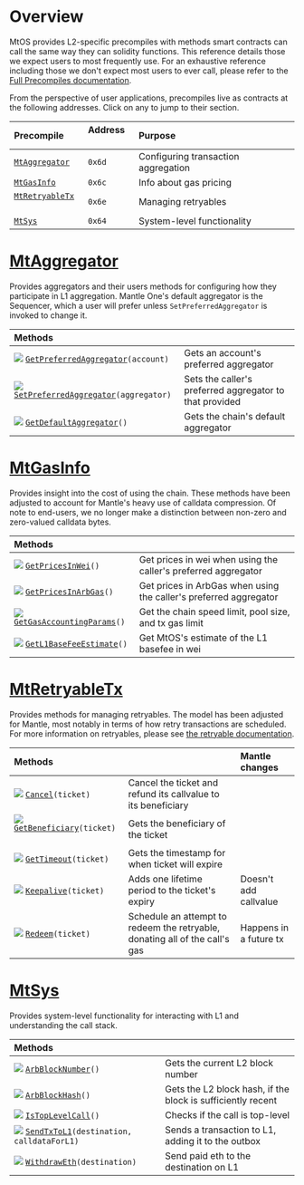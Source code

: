 # Overview
MtOS provides L2-specific precompiles with methods smart contracts can call the same way they can solidity functions. This reference details those we expect users to most frequently use. For an exhaustive reference including those we don't expect most users to ever call, please refer to the [Full Precompiles documentation](precompiles.md).

From the perspective of user applications, precompiles live as contracts at the following addresses. Click on any to jump to their section.

| Precompile                                 | Address &nbsp; | Purpose                             |
| :----------------------------------------- | :------------- | :---------------------------------- |
| [`MtAggregator`](#MtAggregator)          | `0x6d`         | Configuring transaction aggregation |
| [`MtGasInfo`](#MtGasInfo)                | `0x6c`         | Info about gas pricing              |
| [`MtRetryableTx`](#MtRetryableTx) &nbsp; | `0x6e`         | Managing retryables                 |
| [`MtSys`](#MtSys)                        | `0x64`         | System-level functionality          |

[MtAggregator_link]: https://github.com/mantlenetworkio/mantle/blob/master/precompiles/MtAddressTable.go
[MtGasInfo_link]: https://github.com/mantlenetworkio/mantle/blob/master/precompiles/MtGasInfo.go
[MtRetryableTx_link]: https://github.com/mantlenetworkio/mantle/blob/master/precompiles/MtRetryableTx.go
[MtSys_link]: https://github.com/mantlenetworkio/mantle/blob/master/precompiles/MtSys.go

# [MtAggregator][MtAggregator_link]
Provides aggregators and their users methods for configuring how they participate in L1 aggregation. Mantle One's default aggregator is the Sequencer, which a user will prefer unless `SetPreferredAggregator` is invoked to change it.

| Methods                                                        |                                                         |
| :------------------------------------------------------------- | :------------------------------------------------------ |
| [![](e.png)][As0] [`GetPreferredAggregator`][A0]`(account)`    | Gets an account's preferred aggregator                  |
| [![](e.png)][As1] [`SetPreferredAggregator`][A1]`(aggregator)` | Sets the caller's preferred aggregator to that provided |
| [![](e.png)][As2] [`GetDefaultAggregator`][A2]`()`             | Gets the chain's default aggregator                     |

[A0]: https://github.com/mantlenetworkio/mantle/blob/704e82bb38ae3ccd70c35e31934c7b45f6c25561/precompiles/MtAggregator.go#L22
[A1]: https://github.com/mantlenetworkio/mantle/blob/704e82bb38ae3ccd70c35e31934c7b45f6c25561/precompiles/MtAggregator.go#L39
[A2]: https://github.com/mantlenetworkio/mantle/blob/704e82bb38ae3ccd70c35e31934c7b45f6c25561/precompiles/MtAggregator.go#L48

[As0]: https://github.com/mantlenetworkio/mantle/blob/704e82bb38ae3ccd70c35e31934c7b45f6c25561/solgen/src/precompiles/MtAggregator.sol#L28
[As1]: https://github.com/mantlenetworkio/mantle/blob/704e82bb38ae3ccd70c35e31934c7b45f6c25561/solgen/src/precompiles/MtAggregator.sol#L32
[As2]: https://github.com/mantlenetworkio/mantle/blob/704e82bb38ae3ccd70c35e31934c7b45f6c25561/solgen/src/precompiles/MtAggregator.sol#L35


# [MtGasInfo][MtGasInfo_link]
Provides insight into the cost of using the chain. These methods have been adjusted to account for Mantle's heavy use of calldata compression. Of note to end-users, we no longer make a distinction between non-zero and zero-valued calldata bytes.

| Methods                                                |                                                                   |
| :----------------------------------------------------- | :---------------------------------------------------------------- |
| [![](e.png)][GIs1] [`GetPricesInWei`][GI1]`()`         | Get prices in wei when using the caller's preferred aggregator    |
| [![](e.png)][GIs3] [`GetPricesInArbGas`][GI3]`()`      | Get prices in ArbGas when using the caller's preferred aggregator |
| [![](e.png)][GIs4] [`GetGasAccountingParams`][GI4]`()` | Get the chain speed limit, pool size, and tx gas limit            |
| [![](e.png)][GIs11] [`GetL1BaseFeeEstimate`][GI11]`()` | Get MtOS's estimate of the L1 basefee in wei                     |

[GI1]: https://github.com/mantlenetworkio/mantle/blob/3f504c57fba8ddf0759b7a55b4108e0bf5a078b3/precompiles/MtGasInfo.go#L63
[GI3]: https://github.com/mantlenetworkio/mantle/blob/3f504c57fba8ddf0759b7a55b4108e0bf5a078b3/precompiles/MtGasInfo.go#L99
[GI4]: https://github.com/mantlenetworkio/mantle/blob/3f504c57fba8ddf0759b7a55b4108e0bf5a078b3/precompiles/MtGasInfo.go#L111
[GI11]: https://github.com/mantlenetworkio/mantle/blob/3f504c57fba8ddf0759b7a55b4108e0bf5a078b3/precompiles/MtGasInfo.go#L150

[GIs1]: https://github.com/mantlenetworkio/mantle/blob/3f504c57fba8ddf0759b7a55b4108e0bf5a078b3/solgen/src/precompiles/MtGasInfo.sol#L58
[GIs3]: https://github.com/mantlenetworkio/mantle/blob/3f504c57fba8ddf0759b7a55b4108e0bf5a078b3/solgen/src/precompiles/MtGasInfo.sol#L83
[GIs4]: https://github.com/mantlenetworkio/mantle/blob/3f504c57fba8ddf0759b7a55b4108e0bf5a078b3/solgen/src/precompiles/MtGasInfo.sol#L94
[GIs11]: https://github.com/mantlenetworkio/mantle/blob/3f504c57fba8ddf0759b7a55b4108e0bf5a078b3/solgen/src/precompiles/MtGasInfo.sol#L122

# [MtRetryableTx][MtRetryableTx_link]
Provides methods for managing retryables. The model has been adjusted for Mantle, most notably in terms of how retry transactions are scheduled. For more information on retryables, please see [the retryable documentation](mtos.md#Retryables).


| Methods                                                     |                                                                                    | Mantle changes          |
| :---------------------------------------------------------- | :--------------------------------------------------------------------------------- | :--------------------- |
| [![](e.png)][RTs0] [`Cancel`][RT0]`(ticket)`                | Cancel the ticket and refund its callvalue to its beneficiary                      |                        |
| [![](e.png)][RTs1] [`GetBeneficiary`][RT1]`(ticket)` &nbsp; | Gets the beneficiary of the ticket                                                 |                        |
| [![](e.png)][RTs3] [`GetTimeout`][RT3]`(ticket)`            | Gets the timestamp for when ticket will expire                                     |                        |
| [![](e.png)][RTs4] [`Keepalive`][RT4]`(ticket)`             | Adds one lifetime period to the ticket's expiry                                    | Doesn't add callvalue  |
| [![](e.png)][RTs5] [`Redeem`][RT5]`(ticket)`                | Schedule an attempt to redeem the retryable, donating all of the call's gas &nbsp; | Happens in a future tx |

[RT0]: https://github.com/mantlenetworkio/mantle/blob/704e82bb38ae3ccd70c35e31934c7b45f6c25561/precompiles/MtRetryableTx.go#L184
[RT1]: https://github.com/mantlenetworkio/mantle/blob/704e82bb38ae3ccd70c35e31934c7b45f6c25561/precompiles/MtRetryableTx.go#L171
[RT3]: https://github.com/mantlenetworkio/mantle/blob/704e82bb38ae3ccd70c35e31934c7b45f6c25561/precompiles/MtRetryableTx.go#L115
[RT4]: https://github.com/mantlenetworkio/mantle/blob/704e82bb38ae3ccd70c35e31934c7b45f6c25561/precompiles/MtRetryableTx.go#L132
[RT5]: https://github.com/mantlenetworkio/mantle/blob/704e82bb38ae3ccd70c35e31934c7b45f6c25561/precompiles/MtRetryableTx.go#L36

[RTs0]: https://github.com/mantlenetworkio/mantle/blob/704e82bb38ae3ccd70c35e31934c7b45f6c25561/solgen/src/precompiles/MtRetryableTx.sol#L70
[RTs1]: https://github.com/mantlenetworkio/mantle/blob/704e82bb38ae3ccd70c35e31934c7b45f6c25561/solgen/src/precompiles/MtRetryableTx.sol#L63
[RTs3]: https://github.com/mantlenetworkio/mantle/blob/704e82bb38ae3ccd70c35e31934c7b45f6c25561/solgen/src/precompiles/MtRetryableTx.sol#L45
[RTs4]: https://github.com/mantlenetworkio/mantle/blob/704e82bb38ae3ccd70c35e31934c7b45f6c25561/solgen/src/precompiles/MtRetryableTx.sol#L55
[RTs5]: https://github.com/mantlenetworkio/mantle/blob/704e82bb38ae3ccd70c35e31934c7b45f6c25561/solgen/src/precompiles/MtRetryableTx.sol#L32


# [MtSys][MtSys_link]
Provides system-level functionality for interacting with L1 and understanding the call stack.

| Methods                                                            |                                                             |
| :----------------------------------------------------------------- | :---------------------------------------------------------- |
| [![](e.png)][Ss0] [`ArbBlockNumber`][S0]`()`                       | Gets the current L2 block number                            |
| [![](e.png)][Ss1] [`ArbBlockHash`][S1]`()`                         | Gets the L2 block hash, if the block is sufficiently recent |
| [![](e.png)][Ss5] [`IsTopLevelCall`][S5]`()`                       | Checks if the call is top-level                             |
| [![](e.png)][Ss9] [`SendTxToL1`][S9]`(destination, calldataForL1)` | Sends a transaction to L1, adding it to the outbox          |
| [![](e.png)][Ss11] [`WithdrawEth`][S11]`(destination)`             | Send paid eth to the destination on L1                      |

[S0]: https://github.com/mantlenetworkio/mantle/blob/704e82bb38ae3ccd70c35e31934c7b45f6c25561/precompiles/MtSys.go#L30
[S1]: https://github.com/mantlenetworkio/mantle/blob/704e82bb38ae3ccd70c35e31934c7b45f6c25561/precompiles/MtSys.go#L35
[S5]: https://github.com/mantlenetworkio/mantle/blob/704e82bb38ae3ccd70c35e31934c7b45f6c25561/precompiles/MtSys.go#L66
[S9]: https://github.com/mantlenetworkio/mantle/blob/704e82bb38ae3ccd70c35e31934c7b45f6c25561/precompiles/MtSys.go#L98
[S11]: https://github.com/mantlenetworkio/mantle/blob/704e82bb38ae3ccd70c35e31934c7b45f6c25561/precompiles/MtSys.go#L187

[Ss0]: https://github.com/mantlenetworkio/mantle/blob/704e82bb38ae3ccd70c35e31934c7b45f6c25561/solgen/src/precompiles/MtSys.sol#L31
[Ss1]: https://github.com/mantlenetworkio/mantle/blob/704e82bb38ae3ccd70c35e31934c7b45f6c25561/solgen/src/precompiles/MtSys.sol#L37
[Ss5]: https://github.com/mantlenetworkio/mantle/blob/704e82bb38ae3ccd70c35e31934c7b45f6c25561/solgen/src/precompiles/MtSys.sol#L61
[Ss9]: https://github.com/mantlenetworkio/mantle/blob/704e82bb38ae3ccd70c35e31934c7b45f6c25561/solgen/src/precompiles/MtSys.sol#L100
[Ss11]: https://github.com/mantlenetworkio/mantle/blob/704e82bb38ae3ccd70c35e31934c7b45f6c25561/solgen/src/precompiles/MtSys.sol#L92
